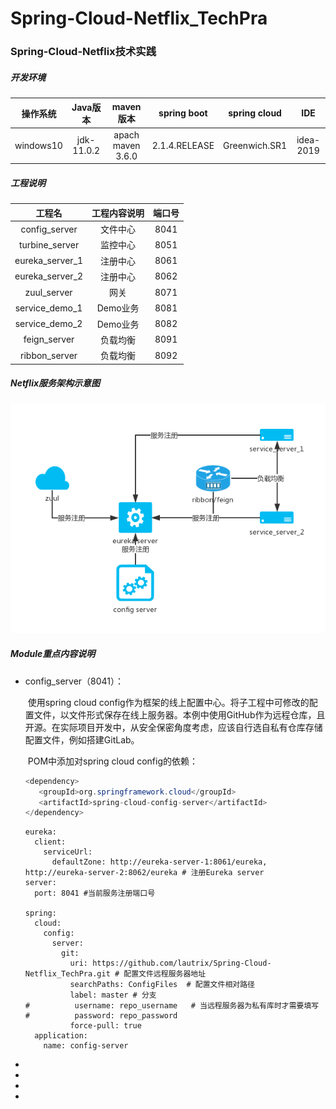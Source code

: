 # Spring-Cloud-Netflix_TechPra
###		Spring-Cloud-Netflix技术实践

#####	开发环境

| 操作系统  |  Java版本  |     maven版本     |  spring boot  | spring cloud  |    IDE    |
| :-------: | :--------: | :---------------: | :-----------: | :-----------: | :-------: |
| windows10 | jdk-11.0.2 | apach maven 3.6.0 | 2.1.4.RELEASE | Greenwich.SR1 | idea-2019 |

#####	工程说明

|     工程名      | 工程内容说明 | 端口号 |
| :-------------: | :----------: | :----: |
|  config_server  |   文件中心   |  8041  |
| turbine_server  |   监控中心   |  8051  |
| eureka_server_1 |   注册中心   |  8061  |
| eureka_server_2 |   注册中心   |  8062  |
|   zuul_server   |     网关     |  8071  |
| service_demo_1  |   Demo业务   |  8081  |
| service_demo_2  |   Demo业务   |  8082  |
|  feign_server   |   负载均衡   |  8091  |
|  ribbon_server  |   负载均衡   |  8092  |



#####	Netflix服务架构示意图

![服务架构示意图](https://github.com/lautrix/Spring-Cloud-Netflix_TechPra/blob/master/ConfigFiles/spring-cloud%20netflix%E6%9C%8D%E5%8A%A1%E6%9E%B6%E6%9E%84%E7%A4%BA%E6%84%8F%E5%9B%BE.jpg)

#####	Module重点内容说明

- config_server（8041）：

  ​	使用spring cloud config作为框架的线上配置中心。将子工程中可修改的配置文件，以文件形式保存在线上服务器。本例中使用GitHub作为远程仓库，且开源。在实际项目开发中，从安全保密角度考虑，应该自行选自私有仓库存储配置文件，例如搭建GitLab。

  ​	POM中添加对spring cloud config的依赖：

  ```java
  <dependency>
     <groupId>org.springframework.cloud</groupId>
     <artifactId>spring-cloud-config-server</artifactId>
  </dependency>
  ```

  ```properties
  eureka:
    client:
      serviceUrl:
        defaultZone: http://eureka-server-1:8061/eureka, http://eureka-server-2:8062/eureka # 注册Eureka server
  server:
    port: 8041 #当前服务注册端口号
  
  spring:
    cloud:
      config:
        server:
          git:
            uri: https://github.com/lautrix/Spring-Cloud-Netflix_TechPra.git # 配置文件远程服务器地址
            searchPaths: ConfigFiles  # 配置文件相对路径
            label: master # 分支
  #          username: repo_username   # 当远程服务器为私有库时才需要填写
  #          password: repo_password
            force-pull: true
    application:
      name: config-server
  ```

  

- 

- 

- 

- 

  

